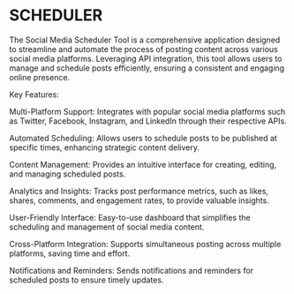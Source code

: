 # SCHEDULER

The Social Media Scheduler Tool is a comprehensive application designed to streamline and automate the process of posting content across various social media platforms. Leveraging API integration, this tool allows users to manage and schedule posts efficiently, ensuring a consistent and engaging online presence.

Key Features:

Multi-Platform Support: Integrates with popular social media platforms such as Twitter, Facebook, Instagram, and LinkedIn through their respective APIs.

Automated Scheduling: Allows users to schedule posts to be published at specific times, enhancing strategic content delivery.

Content Management: Provides an intuitive interface for creating, editing, and managing scheduled posts.

Analytics and Insights: Tracks post performance metrics, such as likes, shares, comments, and engagement rates, to provide valuable insights.

User-Friendly Interface: Easy-to-use dashboard that simplifies the scheduling and management of social media content.

Cross-Platform Integration: Supports simultaneous posting across multiple platforms, saving time and effort.

Notifications and Reminders: Sends notifications and reminders for scheduled posts to ensure timely updates.
